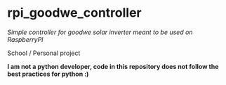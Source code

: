 # rpi_goodwe_controller

*Simple controller for goodwe solar inverter meant to be used on RaspberryPI*

School / Personal project

**I am not a python developer, code in this repository does not follow the best practices for python :)**
